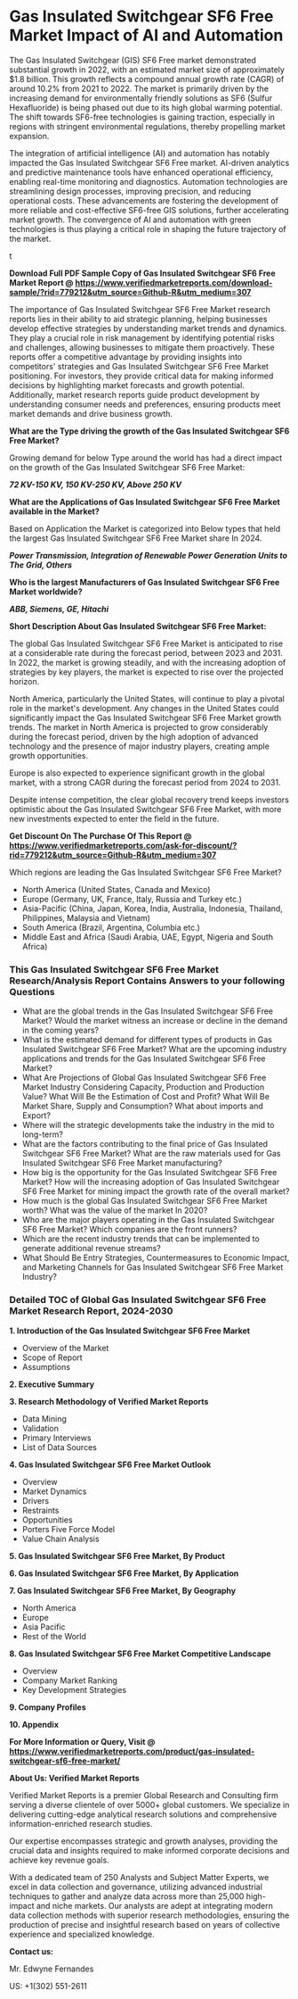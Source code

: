 <meta name="title" content="Global Gas Insulated Switchgear SF6 Free Market Impact of AI and Automation"><meta name="description" content="The Gas Insulated Switchgear (GIS) SF6 Free market demonstrated substantial growth in 2022, with an estimated market size of approximately $1.8 billion. This growth re"><meta name="title" content="Gas Insulated Switchgear SF6 Free Market Size, Share, Scope, Trends, Growth, Opportunities, Analysis, Forecast"><h1>Gas Insulated Switchgear SF6 Free Market Impact of AI and Automation</h1><p>The Gas Insulated Switchgear (GIS) SF6 Free market demonstrated substantial growth in 2022, with an estimated market size of approximately $1.8 billion. This growth reflects a compound annual growth rate (CAGR) of around 10.2% from 2021 to 2022. The market is primarily driven by the increasing demand for environmentally friendly solutions as SF6 (Sulfur Hexafluoride) is being phased out due to its high global warming potential. The shift towards SF6-free technologies is gaining traction, especially in regions with stringent environmental regulations, thereby propelling market expansion.</p><p>The integration of artificial intelligence (AI) and automation has notably impacted the Gas Insulated Switchgear SF6 Free market. AI-driven analytics and predictive maintenance tools have enhanced operational efficiency, enabling real-time monitoring and diagnostics. Automation technologies are streamlining design processes, improving precision, and reducing operational costs. These advancements are fostering the development of more reliable and cost-effective SF6-free GIS solutions, further accelerating market growth. The convergence of AI and automation with green technologies is thus playing a critical role in shaping the future trajectory of the market.</p>t</p><p id="" class=""><strong>Download Full PDF Sample Copy of Gas Insulated Switchgear SF6 Free Market Report @ <a href="https://www.verifiedmarketreports.com/download-sample/?rid=779212&utm_source=Github-R&utm_medium=307" target="_blank">https://www.verifiedmarketreports.com/download-sample/?rid=779212&utm_source=Github-R&utm_medium=307</a></strong></p><p>The importance of&nbsp;Gas Insulated Switchgear SF6 Free Market research reports lies in their ability to aid strategic planning, helping businesses develop effective strategies by understanding market trends and dynamics. They play a crucial role in risk management by identifying potential risks and challenges, allowing businesses to mitigate them proactively. These reports offer a competitive advantage by providing insights into competitors' strategies and Gas Insulated Switchgear SF6 Free Market positioning. For investors, they provide critical data for making informed decisions by highlighting market forecasts and growth potential. Additionally, market research reports guide product development by understanding consumer needs and preferences, ensuring products meet market demands and drive business growth.</p><p><strong>What are the&nbsp;Type driving the growth of the Gas Insulated Switchgear SF6 Free Market?</strong></p><p id="" class="">Growing demand for below Type around the world has had a direct impact on the growth of the Gas Insulated Switchgear SF6 Free Market:</p><em><strong>72 KV-150 KV, 150 KV-250 KV, Above 250 KV</strong></em></p><strong>What are the&nbsp;Applications&nbsp;of Gas Insulated Switchgear SF6 Free Market available in the Market?</strong></p><p id="" class="">Based on Application the Market is categorized into Below types that held the largest Gas Insulated Switchgear SF6 Free Market share In 2024.</p><em><strong>Power Transmission, Integration of Renewable Power Generation Units to The Grid, Others</strong></em></p><strong>Who is the largest Manufacturers of Gas Insulated Switchgear SF6 Free Market worldwide?</strong></p><p><em><strong>ABB, Siemens, GE, Hitachi</strong></em></p><p id="" class=""><strong>Short Description About Gas Insulated Switchgear SF6 Free Market:</strong></p><p>The global Gas Insulated Switchgear SF6 Free Market is anticipated to rise at a considerable rate during the forecast period, between 2023 and 2031. In 2022, the market is growing steadily, and with the increasing adoption of strategies by key players, the market is expected to rise over the projected horizon.</p><p>North America, particularly the United States, will continue to play a pivotal role in the market's development. Any changes in the United States could significantly impact the Gas Insulated Switchgear SF6 Free Market growth trends. The market in North America is projected to grow considerably during the forecast period, driven by the high adoption of advanced technology and the presence of major industry players, creating ample growth opportunities.</p><p>Europe is also expected to experience significant growth in the global market, with a strong CAGR during the forecast period from 2024 to 2031.</p><p>Despite intense competition, the clear global recovery trend keeps investors optimistic about the Gas Insulated Switchgear SF6 Free Market, with more new investments expected to enter the field in the future.</p><p id="" class=""><strong>Get Discount On The Purchase Of This Report @ <a href="https://www.verifiedmarketreports.com/ask-for-discount/?rid=779212&utm_source=Github-R&utm_medium=307" target="_blank">https://www.verifiedmarketreports.com/ask-for-discount/?rid=779212&utm_source=Github-R&utm_medium=307</a></strong></p>Which regions are leading the Gas Insulated Switchgear SF6 Free Market?</p><ul><li>North America (United States, Canada and Mexico)</li><li>Europe (Germany, UK, France, Italy, Russia and Turkey etc.)</li><li>Asia-Pacific (China, Japan, Korea, India, Australia, Indonesia, Thailand, Philippines, Malaysia and Vietnam)</li><li>South America (Brazil, Argentina, Columbia etc.)</li><li>Middle East and Africa (Saudi Arabia, UAE, Egypt, Nigeria and South Africa)</li></ul><h3 id="" class="">This Gas Insulated Switchgear SF6 Free Market Research/Analysis Report Contains Answers to your following Questions</h3><ul><li>What are the global trends in the Gas Insulated Switchgear SF6 Free Market? Would the market witness an increase or decline in the demand in the coming years?</li><li>What is the estimated demand for different types of products in Gas Insulated Switchgear SF6 Free Market? What are the upcoming industry applications and trends for the Gas Insulated Switchgear SF6 Free Market?</li><li>What Are Projections of Global Gas Insulated Switchgear SF6 Free Market Industry Considering Capacity, Production and Production Value? What Will Be the Estimation of Cost and Profit? What Will Be Market Share, Supply and Consumption? What about imports and Export?</li><li>Where will the strategic developments take the industry in the mid to long-term?</li><li>What are the factors contributing to the final price of Gas Insulated Switchgear SF6 Free Market? What are the raw materials used for Gas Insulated Switchgear SF6 Free Market manufacturing?</li><li>How big is the opportunity for the Gas Insulated Switchgear SF6 Free Market? How will the increasing adoption of Gas Insulated Switchgear SF6 Free Market for mining impact the growth rate of the overall market?</li><li>How much is the global Gas Insulated Switchgear SF6 Free Market worth? What was the value of the market In 2020?</li><li>Who are the major players operating in the Gas Insulated Switchgear SF6 Free Market? Which companies are the front runners?</li><li>Which are the recent industry trends that can be implemented to generate additional revenue streams?</li><li>What Should Be Entry Strategies, Countermeasures to Economic Impact, and Marketing Channels for Gas Insulated Switchgear SF6 Free Market Industry?</li></ul><h3 id="" class="">Detailed TOC of Global Gas Insulated Switchgear SF6 Free Market Research Report, 2024-2030</h3><p id="" class=""><strong>1. Introduction of the Gas Insulated Switchgear SF6 Free Market</strong></p><ul><li>Overview of the Market</li><li>Scope of Report</li><li>Assumptions</li></ul><p id="" class=""><strong>2. Executive Summary</strong></p><p id="" class=""><strong>3. Research Methodology of Verified Market Reports</strong></p><ul><li>Data Mining</li><li>Validation</li><li>Primary Interviews</li><li>List of Data Sources</li></ul><p id="" class=""><strong>4. Gas Insulated Switchgear SF6 Free Market Outlook</strong></p><ul><li>Overview</li><li>Market Dynamics</li><li>Drivers</li><li>Restraints</li><li>Opportunities</li><li>Porters Five Force Model</li><li>Value Chain Analysis</li></ul><p id="" class=""><strong>5. Gas Insulated Switchgear SF6 Free Market, By Product</strong></p><p id="" class=""><strong>6. Gas Insulated Switchgear SF6 Free Market, By Application</strong></p><p id="" class=""><strong>7. Gas Insulated Switchgear SF6 Free Market, By Geography</strong></p><ul><li>North America</li><li>Europe</li><li>Asia Pacific</li><li>Rest of the World</li></ul><p id="" class=""><strong>8. Gas Insulated Switchgear SF6 Free Market Competitive Landscape</strong></p><ul><li>Overview</li><li>Company Market Ranking</li><li>Key Development Strategies</li></ul><p id="" class=""><strong>9. Company Profiles</strong></p><p id="" class=""><strong>10. Appendix</strong></p><p id="" class=""><strong>For More Information or Query, Visit @ <a href="https://www.verifiedmarketreports.com/product/gas-insulated-switchgear-sf6-free-market/" target="_blank">https://www.verifiedmarketreports.com/product/gas-insulated-switchgear-sf6-free-market/</a></strong></p><p id="" class=""><strong>About Us: Verified Market Reports</strong></p><p id="" class="">Verified Market Reports is a premier Global Research and Consulting firm serving a diverse clientele of over 5000+ global customers. We specialize in delivering cutting-edge analytical research solutions and comprehensive information-enriched research studies.</p><p id="" class="">Our expertise encompasses strategic and growth analyses, providing the crucial data and insights required to make informed corporate decisions and achieve key revenue goals.</p><p id="" class="">With a dedicated team of 250 Analysts and Subject Matter Experts, we excel in data collection and governance, utilizing advanced industrial techniques to gather and analyze data across more than 25,000 high-impact and niche markets. Our analysts are adept at integrating modern data collection methods with superior research methodologies, ensuring the production of precise and insightful research based on years of collective experience and specialized knowledge.</p><p id="" class=""><strong>Contact us:</strong></p><p id="" class="">Mr. Edwyne Fernandes</p><p id="" class="">US: +1(302) 551-2611</p>